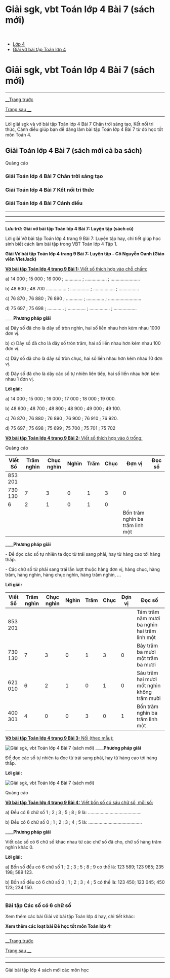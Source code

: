 # Giải sgk, vbt Toán lớp 4 Bài 7 (sách mới)

﻿

  * [Lớp 4](https://vietjack.com/series/lop-4.jsp)
  * [Giải vở bài tập Toán lớp 4](https://vietjack.com/giai-vo-bai-tap-toan-4/index.jsp)



# Giải sgk, vbt Toán lớp 4 Bài 7 (sách mới)

* * *

[__Trang trước](https://vietjack.com/giai-vo-bai-tap-toan-4/bai-6-cac-so-co-6-chu-so.jsp)

[Trang sau __](https://vietjack.com/giai-vo-bai-tap-toan-4/bai-8-hang-va-lop.jsp)

* * *

Lời giải sgk và vở bài tập Toán lớp 4 Bài 7 Chân trời sáng tạo, Kết nối tri thức, Cánh diều giúp bạn dễ dàng làm bài tập Toán lớp 4 Bài 7 từ đó học tốt môn Toán 4.

## Giải Toán lớp 4 Bài 7 (sách mới cả ba sách)

Quảng cáo

### **Giải Toán lớp 4 Bài 7 Chân trời sáng tạo**

### **Giải Toán lớp 4 Bài 7 Kết nối tri thức**

### **Giải Toán lớp 4 Bài 7 Cánh diều**

* * *

* * *

* * *

**Lưu trữ: Giải vở bài tập Toán lớp 4 Bài 7: Luyện tập (sách cũ)**

Lời giải Vở bài tập Toán lớp 4 trang 9 Bài 7: Luyện tập hay, chi tiết giúp học sinh biết cách làm bài tập trong VBT Toán lớp 4 Tập 1.

**Giải Vở bài tập Toán lớp 4 trang 9 Bài 7: Luyện tập - Cô Nguyễn Oanh (Giáo viên VietJack)**

[**Vở bài tập Toán lớp 4 trang 9 Bài 1:** Viết số thích hợp vào chỗ chấm: ](https://vietjack.com/giai-vo-bai-tap-toan-4/bai-1-trang-9-vbt-toan-4-tap-1.jsp)

a) 14 000 ; 15 000 ; 16 000 ; …………. ; …………….. ; …………………..

b) 48 600 ; 48 700 ……………. ; …………… ; …………….. ; ………….…

c) 76 870 ; 76 880 ; 76 890 ; …………. ; ………….. ; ……………………..

d) 75 697 ; 75 698 ; …………. ; ………….. ; ……………. ; ……………...

____**Phương pháp giải**

a) Dãy số đã cho là dãy số tròn nghìn, hai số liền nhau hơn kém nhau 1000 đơn vị.

b) c) Dãy số đã cho là dãy số tròn trăm, hai số liền nhau hơn kém nhau 100 đơn vị.

c) Dãy số đã cho là dãy số tròn chục, hai số liền nhau hơn kém nhau 10 đơn vị.

d) Dãy số đã cho là dãy các số tự nhiên liên tiếp, hai số liền nhau hơn kém nhau 1 đơn vị.

**Lời giải:**

a) 14 000 ; 15 000 ; 16 000 ; 17 000 ; 18 000 ; 19 000.

b) 48 600 ; 48 700 ; 48 800 ; 48 900 ; 49 000 ; 49 100.

c) 76 870 ; 76 880 ; 76 890 ; 76 900 ; 76 910 ; 76 920.

d) 75 697 ; 75 698 ; 75 699 ; 75 700 ; 75 701 ; 75 702

[**Vở bài tập Toán lớp 4 trang 9 Bài 2:** Viết số thích hợp vào ô trống: ](https://vietjack.com/giai-vo-bai-tap-toan-4/bai-2-trang-9-vbt-toan-4-tap-1.jsp)

Quảng cáo

Viết Số| Trăm nghìn | Chục nghìn | Nghìn |  Trăm |  Chục | Đợn vị | Đọc số   
---|---|---|---|---|---|---|---  
853 201|  |  |  |  |  |  |   
730 130 | 7 | 3 | 0 | 1 |  3|  0|   
|  6|  2| 1 | 0 | 1 | 0 |   
|  |  |  |  |  |  |  Bốn trăm nghìn ba trăm linh một  
____**Phương pháp giải**

\- Để đọc các số tự nhiên ta đọc từ trái sang phải, hay từ hàng cao tới hàng thấp.

\- Các chữ số từ phải sang trái lần lượt thuộc hàng đơn vị, hàng chục, hàng trăm, hàng nghìn, hàng chục nghìn, hàng trăm nghìn, ... 

**Lời giải:**

Viết Số| Trăm nghìn | Chục nghìn | Nghìn |  Trăm |  Chục | Đợn vị | Đọc số   
---|---|---|---|---|---|---|---  
853 201|  |  |  |  |  |  |  Tám trăm năm mươi ba nghìn hai trăm linh một  
730 130| 7 | 3 | 0 | 1 |  3|  0|  Bảy trăm ba mươi một trăm ba mươi   
621 010 |  6|  2| 1 | 0 | 1 | 0 | Sáu trăm hai mươi mốt nghìn không trăm mười   
400 301|  4| 0 | 0 |  3| 0 | 1 |  Bốn trăm nghìn ba trăm linh một  
  
[**Vở bài tập Toán lớp 4 trang 9 Bài 3:** Nối (theo mẫu): ](https://vietjack.com/giai-vo-bai-tap-toan-4/bai-3-trang-9-vbt-toan-4-tap-1.jsp)

![Giải sgk, vbt Toán lớp 4 Bài 7 \(sách mới\)](https://vietjack.com/giai-vo-bai-tap-toan-4/images/bai-3-trang-9-vbt-toan-4-tap-1.PNG) ____**Phương pháp giải**

Để đọc các số tự nhiên ta đọc từ trái sang phải, hay từ hàng cao tới hàng thấp.

**Lời giải:**

![Giải sgk, vbt Toán lớp 4 Bài 7 \(sách mới\)](https://vietjack.com/giai-vo-bai-tap-toan-4/images/bai-3-trang-9-vbt-toan-4-tap-1-1.PNG)

Quảng cáo

[**Vở bài tập Toán lớp 4 trang 9 Bài 4:** Viết bốn số có sáu chữ số, mỗi số: ](https://vietjack.com/giai-vo-bai-tap-toan-4/bai-4-trang-9-vbt-toan-4-tap-1.jsp)

a) Đều có 6 chữ số 1 ; 2 ; 3 ; 5 ; 8 ; 9 là: ……………………………………

b) Đều có 6 chữ số 0 ; 1 ; 2 ; 3 ; 4 ; 5 là: ……………………………………

____**Phương pháp giải**

Viết các số có 6 chữ số khác nhau từ các chữ số đã cho, chữ số hàng trăm nghìn khác 0. 

**Lời giải:**

a) Bốn số đều có 6 chữ số 1 ; 2 ; 3 ; 5 ; 8 ; 9 có thể là: 123 589; 123 985; 235 198; 589 123.

b) Bốn số đều có 6 chữ số 0 ; 1 ; 2 ; 3 ; 4 ; 5 có thể là: 123 450; 123 045; 450 123; 234 150.

* * *

### **Bài tập Các số có 6 chữ số**

Xem thêm các bài Giải vở bài tập Toán lớp 4 hay, chi tiết khác:

**Xem thêm các loạt bài Để học tốt môn Toán lớp 4:**

* * *

[__Trang trước](https://vietjack.com/giai-vo-bai-tap-toan-4/bai-6-cac-so-co-6-chu-so.jsp)

[Trang sau __](https://vietjack.com/giai-vo-bai-tap-toan-4/bai-8-hang-va-lop.jsp)

* * *

* * *

Giải bài tập lớp 4 sách mới các môn học

